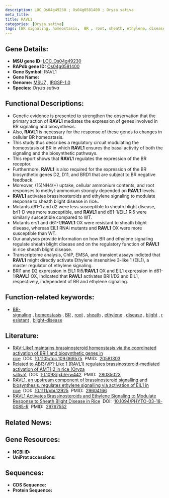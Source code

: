 ```yaml
---
description: LOC_Os04g49230 ; Os04g0581400 ; Oryza sativa
meta_title:
title: RAVL1
categories: [Oryza sativa]
tags: [BR signaling, homeostasis,  BR , root, sheath, ethylene, disease, blight, resistant, blight disease]
---
```


## Gene Details:
- **MSU gene ID:** [LOC_Os04g49230](http://rice.uga.edu/cgi-bin/ORF_infopage.cgi?orf=LOC_Os04g49230)  
- **RAPdb gene ID:** [Os04g0581400](https://rapdb.dna.affrc.go.jp/locus/?name=Os04g0581400)  
- **Gene Symbol:** RAVL1
- **Gene Name:**
- **Genome:**  [MSU7](http://rice.uga.edu/)&nbsp;,&nbsp;[IRGSP-1.0](https://rapdb.dna.affrc.go.jp/download/irgsp1.html)
- **Species:** *Oryza sativa*

## Functional Descriptions:
   - Genetic evidence is presented to strengthen the observation that the primary action of **RAVL1** mediates the expression of genes involved in BR signaling and biosynthesis.
   - Also, **RAVL1** is necessary for the response of these genes to changes in cellular BR homeostasis.
   - This study thus describes a regulatory circuit modulating the homeostasis of BR in which **RAVL1** ensures the basal activity of both the signaling and the biosynthetic pathways.
   - This report shows that **RAVL1** regulates the expression of the BR receptor.
   - Furthermore, **RAVL1** is also required for the expression of the BR biosynthetic genes D2, D11, and BRD1 that are subject to BR negative feedback.
   - Moreover, (15)NH4(+) uptake, cellular ammonium contents, and root responses to methyl-ammonium strongly depended on **RAVL1** levels.
   - **RAVL1** activates brassinosteroids and ethylene signaling to modulate response to sheath blight disease in rice..
   - Mutants d61-1 and d2 were less susceptible to sheath blight disease, bri1-D was more susceptible, and **RAVL1** and d61-1/EIL1 Ri5 were similarly susceptible compared to WT.
   - Mutants ers1 and d61-1/**RAVL1** OX were resistant to sheath blight disease, whereas EIL1 RNAi mutants and **RAVL1** OX were more susceptible than WT.
   - Our analyses provide information on how BR and ethylene signaling regulate sheath blight disease and on the regulatory function of **RAVL1** in rice sheath blight disease.
   - Transcriptome analysis, ChIP, EMSA, and transient assays indicted that **RAVL1** might directly activate Ethylene insensitive 3-like 1 (EIL1), a master regulator of ethylene signaling.
   - BRI1 and D2 expression in EIL1 Ri5/**RAVL1** OX and EIL1 expression in d61-1/**RAVL1** OX, indicated that **RAVL1** activates BRI1/D2 and EIL1, respectively, independent of BR and ethylene signaling.

## Function-related keywords:
   - [BR-signaling](/tags/BR-signaling/)&nbsp;,&nbsp;[homeostasis](/tags/homeostasis/)&nbsp;,&nbsp;[BR](/tags/BR/)&nbsp;,&nbsp;[root](/tags/root/)&nbsp;,&nbsp;[sheath](/tags/sheath/)&nbsp;,&nbsp;[ethylene](/tags/ethylene/)&nbsp;,&nbsp;[disease](/tags/disease/)&nbsp;,&nbsp;[blight](/tags/blight/)&nbsp;,&nbsp;[resistant](/tags/resistant/)&nbsp;,&nbsp;[blight-disease](/tags/blight-disease/)

## Literature:
   - [RAV-Like1 maintains brassinosteroid homeostasis via the coordinated activation of BRI1 and biosynthetic genes in rice](https://www.doi.org/10.1105/tpc.109.069575)&nbsp;&nbsp;DOI:&nbsp;&nbsp;[10.1105/tpc.109.069575](https://www.doi.org/10.1105/tpc.109.069575)&nbsp;&nbsp;PMID:&nbsp;&nbsp;[20581303](https://pubmed.ncbi.nlm.nih.gov/20581303/)
   - [Related to ABI3/VP1-Like 1 (RAVL1) regulates brassinosteroid-mediated activation of AMT1;2 in rice (Oryza sativa)](https://www.doi.org/10.1093/jxb/erw442)&nbsp;&nbsp;DOI:&nbsp;&nbsp;[10.1093/jxb/erw442](https://www.doi.org/10.1093/jxb/erw442)&nbsp;&nbsp;PMID:&nbsp;&nbsp;[28035023](https://pubmed.ncbi.nlm.nih.gov/28035023/)
   - [RAVL1, an upstream component of brassinosteroid signalling and biosynthesis, regulates ethylene signalling via activation of EIL1 in rice](https://www.doi.org/10.1111/pbi.12925)&nbsp;&nbsp;DOI:&nbsp;&nbsp;[10.1111/pbi.12925](https://www.doi.org/10.1111/pbi.12925)&nbsp;&nbsp;PMID:&nbsp;&nbsp;[29604166](https://pubmed.ncbi.nlm.nih.gov/29604166/)
   - [RAVL1 Activates Brassinosteroids and Ethylene Signaling to Modulate Response to Sheath Blight Disease in Rice](https://www.doi.org/10.1094/PHYTO-03-18-0085-R)&nbsp;&nbsp;DOI:&nbsp;&nbsp;[10.1094/PHYTO-03-18-0085-R](https://www.doi.org/10.1094/PHYTO-03-18-0085-R)&nbsp;&nbsp;PMID:&nbsp;&nbsp;[29767552](https://pubmed.ncbi.nlm.nih.gov/29767552/)

## Related News:

## Gene Resources:
- **NCBI ID:**  []()
- **UniProt accessions:** [](https://www.uniprot.org/uniprotkb//entry)

## Sequences:
- **CDS Sequence:**
- **Protein Sequence:**
